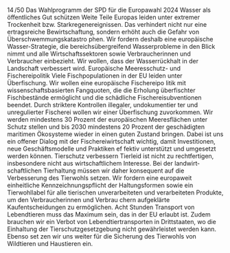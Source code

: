 14 /50
Das Wahlprogramm der SPD für die Europawahl 2024
Wasser als öffentliches Gut schützen
Weite Teile Europas leiden unter extremer Trockenheit bzw. Starkregenereignissen. Das verhindert nicht 
nur eine ertragsreiche Bewirtschaftung, sondern erhöht auch die Gefahr von Überschwemmungskatastro­
phen. Wir fordern deshalb eine europäische Wasser-Strategie, die bereichsübergreifend Wasserprobleme 
in den Blick nimmt und alle Wirtschaftssektoren sowie Verbraucherinnen und Verbraucher einbezieht. Wir 
wollen, dass der Wasserrückhalt in der Landschaft verbessert wird.
Europäische Meeresschutz- und Fischereipolitik
Viele Fischpopulationen in der EU leiden unter Überfischung. Wir wollen eine europäische Fischereipo­
litik mit wissenschaftsbasierten Fangquoten, die die Erholung überfischter Fischbestände ermöglicht 
und die schädliche Fischereisubventionen beendet. Durch striktere Kontrollen illegaler, undokumentier­
ter und unregulierter Fischerei wollen wir einer Überfischung zuvorkommen. Wir werden mindestens 30 
Prozent der europäischen Meeresflächen unter Schutz stellen und bis 2030 mindestens 20 Prozent der 
geschädigten maritimen Ökosysteme wieder in einen guten Zustand bringen. Dabei ist uns ein offener 
Dialog mit der Fischereiwirtschaft wichtig, damit Investitionen, neue Geschäftsmodelle und Praktiken ef­
fektiv unterstützt und umgesetzt werden können.
Tierschutz verbessern
Tierleid ist nicht zu rechtfertigen, insbesondere nicht aus wirtschaftlichem Interesse. Bei der landwirt­
schaftlichen Tierhaltung müssen wir daher konsequent auf die Verbesserung des Tierwohls setzen. Wir 
fordern eine europaweit einheitliche Kennzeichnungspflicht der Haltungsformen sowie ein Tierwohllabel 
für alle tierischen unverarbeiteten und verarbeiteten Produkte, um den Verbraucherinnen und Verbrau­
chern aufgeklärte Kaufentscheidungen zu ermöglichen. Acht Stunden Transport von Lebendtieren muss 
das Maximum sein, das in der EU erlaubt ist. Zudem brauchen wir ein Verbot von Lebendtiertransporten in 
Drittstaaten, wo die Einhaltung der Tierschutzgesetzgebung nicht gewährleistet werden kann. Ebenso set­
zen wir uns weiter für die Sicherung des Tierwohls von Wildtieren und Haustieren ein.
